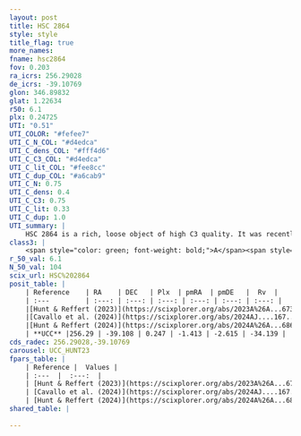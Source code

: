 ```yaml
---
layout: post
title: HSC 2864
style: style
title_flag: true
more_names: 
fname: hsc2864
fov: 0.203
ra_icrs: 256.29028
de_icrs: -39.10769
glon: 346.89832
glat: 1.22634
r50: 6.1
plx: 0.24725
UTI: "0.51"
UTI_COLOR: "#fefee7"
UTI_C_N_COL: "#d4edca"
UTI_C_dens_COL: "#fff4d6"
UTI_C_C3_COL: "#d4edca"
UTI_C_lit_COL: "#fee8cc"
UTI_C_dup_COL: "#a6cab9"
UTI_C_N: 0.75
UTI_C_dens: 0.4
UTI_C_C3: 0.75
UTI_C_lit: 0.33
UTI_C_dup: 1.0
UTI_summary: |
    HSC 2864 is a rich, loose object of high C3 quality. It was recently reported in the literature.
class3: |
    <span style="color: green; font-weight: bold;">A</span><span style="color: #FFC300; font-weight: bold;">B</span>
r_50_val: 6.1
N_50_val: 104
scix_url: HSC%202864
posit_table: |
    | Reference    | RA    | DEC   | Plx  | pmRA  | pmDE   |  Rv  |
    | :---         | :---: | :---: | :---: | :---: | :---: | :---: |
    |[Hunt & Reffert (2023)](https://scixplorer.org/abs/2023A%26A...673A.114H) | 256.287 | -39.091 | 0.25 | -1.404 | -2.596 | -36.255 |
    |[Cavallo et al. (2024)](https://scixplorer.org/abs/2024AJ....167...12C) | 256.275 | -39.055 | 0.25 | -- | -- | -- |
    |[Hunt & Reffert (2024)](https://scixplorer.org/abs/2024A%26A...686A..42H) | 256.287 | -39.091 | 0.25 | -1.404 | -2.596 | -36.255 |
    | **UCC** |256.29 | -39.108 | 0.247 | -1.413 | -2.615 | -34.139 | 
cds_radec: 256.29028,-39.10769
carousel: UCC_HUNT23
fpars_table: |
    | Reference |  Values |
    | :---  |  :---:  |
    | [Hunt & Reffert (2023)](https://scixplorer.org/abs/2023A%26A...673A.114H) | `AV50=5.441, diffAV50=2.885, MOD50=12.605, logAge50=8.825` |
    | [Cavallo et al. (2024)](https://scixplorer.org/abs/2024AJ....167...12C) | `AV50=5.55, dMod50=12.91, logAge50=8.21, [Fe/H]50=0.01` |
    | [Hunt & Reffert (2024)](https://scixplorer.org/abs/2024A%26A...686A..42H) | `MassJ=4326.82` |
shared_table: |
    
---
```

